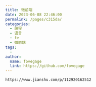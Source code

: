 ```yaml
---
title: 微前端
date: 2023-06-08 22:46:00
permalink: /pages/c315da/
categories:
  - 编程
  - 语言
  - fe
  - 微前端
tags:
  - 
author: 
  name: fovegage
  link: https://github.com/fovegage
---
```

```
https://www.jianshu.com/p/112920162512
```